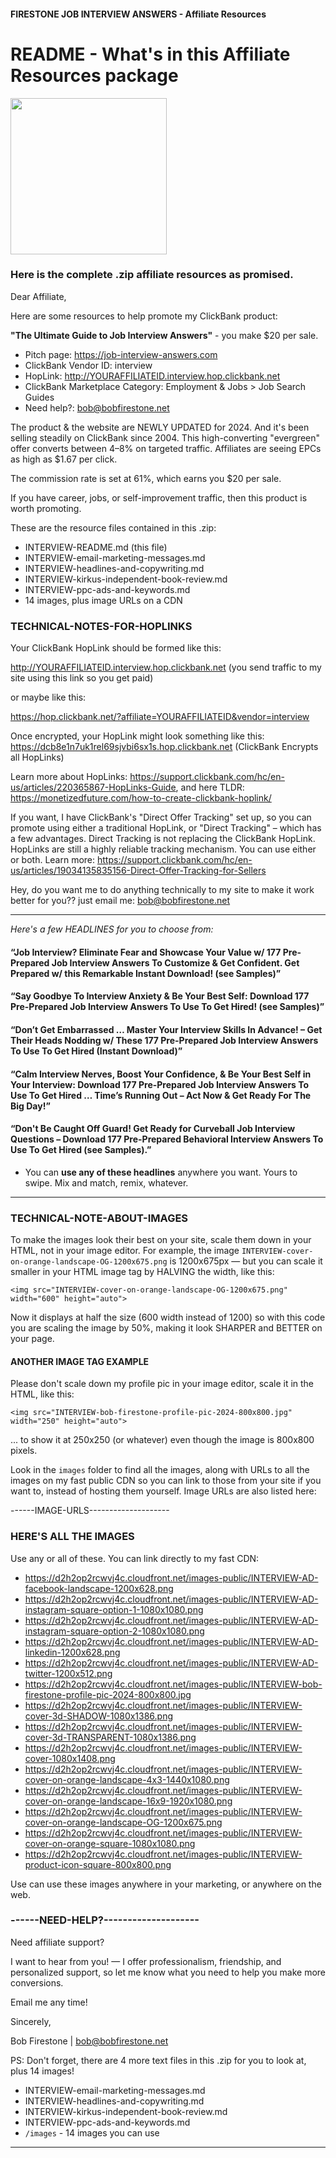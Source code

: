 #### FIRESTONE JOB INTERVIEW ANSWERS - Affiliate Resources
# README - What's in this Affiliate Resources package

<img src="https://d2h2op2rcwvj4c.cloudfront.net/images-public/INTERVIEW-bob-firestone-profile-pic-2024-800x800.jpg" width="250" height="auto">


### Here is the complete .zip affiliate resources as promised.
 
Dear Affiliate,

Here are some resources to help promote my ClickBank product:

**"The Ultimate Guide to Job Interview Answers"** - you make $20 per sale.

- Pitch page: https://job-interview-answers.com
- ClickBank Vendor ID: interview
- HopLink: http://YOURAFFILIATEID.interview.hop.clickbank.net
- ClickBank Marketplace Category: Employment & Jobs > Job Search Guides
- Need help?: bob@bobfirestone.net

The product & the website are NEWLY UPDATED for 2024. And it's been selling steadily on ClickBank since 2004. This high-converting "evergreen" offer converts between 4–8% on targeted traffic. Affiliates are seeing EPCs as high as $1.67 per click.

The commission rate is set at 61%, which earns you $20 per sale.

If you have career, jobs, or self-improvement traffic, then this product is worth promoting.

These are the resource files contained in this .zip:

- INTERVIEW-README.md (this file)
- INTERVIEW-email-marketing-messages.md
- INTERVIEW-headlines-and-copywriting.md
- INTERVIEW-kirkus-independent-book-review.md
- INTERVIEW-ppc-ads-and-keywords.md
- 14 images, plus image URLs on a CDN


### TECHNICAL-NOTES-FOR-HOPLINKS

Your ClickBank HopLink should be formed like this:

http://YOURAFFILIATEID.interview.hop.clickbank.net
(you send traffic to my site using this link so you get paid)

or maybe like this:

https://hop.clickbank.net/?affiliate=YOURAFFILIATEID&vendor=interview

Once encrypted, your HopLink might look something like this:
https://dcb8e1n7uk1rel69sjvbi6sx1s.hop.clickbank.net
(ClickBank Encrypts all HopLinks)

Learn more about HopLinks: https://support.clickbank.com/hc/en-us/articles/220365867-HopLinks-Guide, and here TLDR: https://monetizedfuture.com/how-to-create-clickbank-hoplink/

If you want, I have ClickBank's "Direct Offer Tracking" set up, so you can promote using either a traditional HopLink, or "Direct Tracking" – which has a few advantages. Direct Tracking is not replacing the ClickBank HopLink. HopLinks are still a highly reliable tracking mechanism. You can use either or both. Learn more: https://support.clickbank.com/hc/en-us/articles/19034135835156-Direct-Offer-Tracking-for-Sellers

Hey, do you want me to do anything technically to my site to make it work better for you?? just email me: bob@bobfirestone.net

---

*Here's a few HEADLINES for you to choose from:*

#### “Job Interview? Eliminate Fear and Showcase Your Value w/ 177 Pre-Prepared Job Interview Answers To Customize & Get Confident. Get Prepared w/ this Remarkable Instant Download! (see Samples)”

#### “Say Goodbye To Interview Anxiety & Be Your Best Self: Download 177 Pre-Prepared Job Interview Answers To Use To Get Hired! (see Samples)”

#### “Don’t Get Embarrassed … Master Your Interview Skills In Advance! – Get Their Heads Nodding w/ These 177 Pre-Prepared Job Interview Answers To Use To Get Hired (Instant Download)”

#### “Calm Interview Nerves, Boost Your Confidence, & Be Your Best Self in Your Interview: Download 177 Pre-Prepared Job Interview Answers To Use To Get Hired … Time’s Running Out – Act Now & Get Ready For The Big Day!”

#### “Don't Be Caught Off Guard! Get Ready for Curveball Job Interview Questions – Download 177 Pre-Prepared Behavioral Interview Answers To Use To Get Hired (see Samples).”

- You can **use any of these headlines** anywhere you want. Yours to swipe. Mix and match, remix, whatever.

---

### TECHNICAL-NOTE-ABOUT-IMAGES

To make the images look their best on your site, scale them down in your HTML, not in your image editor. For example, the image `INTERVIEW-cover-on-orange-landscape-OG-1200x675.png` is 1200x675px — but you can scale it smaller in your HTML image tag by HALVING the width, like this:

`<img src="INTERVIEW-cover-on-orange-landscape-OG-1200x675.png" width="600" height="auto">`

Now it displays at half the size (600 width instead of 1200) so with this code you are scaling the image by 50%, making it look SHARPER and BETTER on your page.

#### ANOTHER IMAGE TAG EXAMPLE

Please don't scale down my profile pic in your image editor, scale it in the HTML, like this:

`<img src="INTERVIEW-bob-firestone-profile-pic-2024-800x800.jpg" width="250" height="auto">`

... to show it at 250x250 (or whatever) even though the image is 800x800 pixels.

Look in the `images` folder to find all the images, along with URLs to all the images on my fast public CDN so you can link to those from your site if you want to, instead of hosting them yourself. Image URLs are also listed here:


------IMAGE-URLS--------------------

### HERE'S ALL THE IMAGES

Use any or all of these. You can link directly to my fast CDN:

- https://d2h2op2rcwvj4c.cloudfront.net/images-public/INTERVIEW-AD-facebook-landscape-1200x628.png
- https://d2h2op2rcwvj4c.cloudfront.net/images-public/INTERVIEW-AD-instagram-square-option-1-1080x1080.png
- https://d2h2op2rcwvj4c.cloudfront.net/images-public/INTERVIEW-AD-instagram-square-option-2-1080x1080.png
- https://d2h2op2rcwvj4c.cloudfront.net/images-public/INTERVIEW-AD-linkedin-1200x628.png
- https://d2h2op2rcwvj4c.cloudfront.net/images-public/INTERVIEW-AD-twitter-1200x512.png
- https://d2h2op2rcwvj4c.cloudfront.net/images-public/INTERVIEW-bob-firestone-profile-pic-2024-800x800.jpg
- https://d2h2op2rcwvj4c.cloudfront.net/images-public/INTERVIEW-cover-3d-SHADOW-1080x1386.png
- https://d2h2op2rcwvj4c.cloudfront.net/images-public/INTERVIEW-cover-3d-TRANSPARENT-1080x1386.png
- https://d2h2op2rcwvj4c.cloudfront.net/images-public/INTERVIEW-cover-1080x1408.png
- https://d2h2op2rcwvj4c.cloudfront.net/images-public/INTERVIEW-cover-on-orange-landscape-4x3-1440x1080.png
- https://d2h2op2rcwvj4c.cloudfront.net/images-public/INTERVIEW-cover-on-orange-landscape-16x9-1920x1080.png
- https://d2h2op2rcwvj4c.cloudfront.net/images-public/INTERVIEW-cover-on-orange-landscape-OG-1200x675.png
- https://d2h2op2rcwvj4c.cloudfront.net/images-public/INTERVIEW-cover-on-orange-square-1080x1080.png
- https://d2h2op2rcwvj4c.cloudfront.net/images-public/INTERVIEW-product-icon-square-800x800.png

Use can use these images anywhere in your marketing, or anywhere on the web.

### ------NEED-HELP?--------------------

Need affiliate support?

I want to hear from you! — I offer professionalism, friendship, and personalized support, so let me know what you need to help you make more conversions.

Email me any time!

Sincerely, 

Bob Firestone | bob@bobfirestone.net

PS: Don't forget, there are 4 more text files in this .zip for you to look at, plus 14 images!

- INTERVIEW-email-marketing-messages.md
- INTERVIEW-headlines-and-copywriting.md
- INTERVIEW-kirkus-independent-book-review.md
- INTERVIEW-ppc-ads-and-keywords.md
- `/images` - 14 images you can use

---
